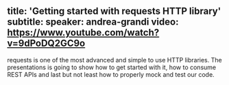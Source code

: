title: 'Getting started with requests HTTP library'
subtitle:
speaker: andrea-grandi
video: https://www.youtube.com/watch?v=9dPoDQ2GC9o
---
requests is one of the most advanced and simple to use HTTP libraries. The presentations is going to show how to get started with it, how to consume REST APIs and last but not least how to properly mock and test our code.